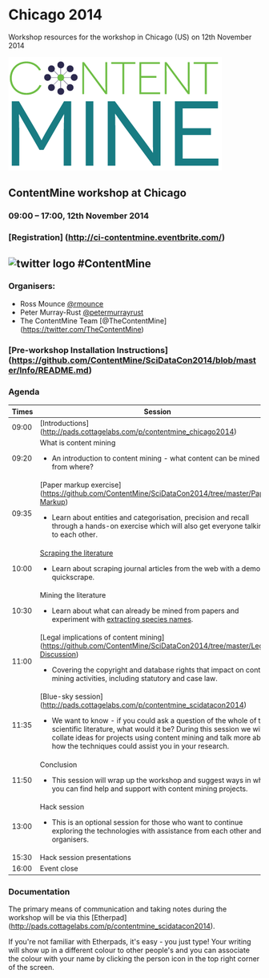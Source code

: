 Chicago 2014
==============

Workshop resources for the workshop in Chicago (US) on 12th November 2014

![ContentMine logo](https://github.com/ContentMine/ebi_workshop_20141006/raw/master/setup/CM_logo.png)


## ContentMine workshop at Chicago
### 09:00 – 17:00, 12th November 2014 
### [Registration] (http://ci-contentmine.eventbrite.com/)

## <img src="http://www.biddlestudios.com/images/twitter_favicon.png" alt="twitter logo" style="width:10px;height:10px"> \#ContentMine


### Organisers:

- Ross Mounce [@rmounce](https://twitter.com/rmounce)
- Peter Murray-Rust [@petermurrayrust](https://twitter.com/petermurrayrust)
- The ContentMine Team [@TheContentMine] (https://twitter.com/TheContentMine)

### [Pre-workshop Installation Instructions] (https://github.com/ContentMine/SciDataCon2014/blob/master/Info/README.md)


### Agenda
|Times         | Session |
---------------| ------------------------------------------------------------------------
|09:00| [Introductions] (http://pads.cottagelabs.com/p/contentmine_chicago2014)|
|09:20|What is content mining <ul><li>An introduction to content mining - what content can be mined and from where?</li></ul>|
|09:35|[Paper markup exercise] (https://github.com/ContentMine/SciDataCon2014/tree/master/Paper-Markup) <ul><li>Learn about entities and categorisation, precision and recall through a hands-on exercise which will also get everyone talking to each other.</li></ul>|
|10:00|[Scraping the literature](https://github.com/ContentMine/SciDataCon2014/tree/master/Scraping) <ul><li>Learn about scraping journal articles from the web with a demo of quickscrape.</li></ul>|
|10:30 |Mining the literature <ul><li>Learn about what can already be mined from papers and experiment with [extracting species names](https://github.com/ContentMine/ebi_workshop_20141006/blob/master/sessions/4_AMI/ami-species_demo.md).</li></ul>|
|11:00|[Legal implications of content mining] (https://github.com/ContentMine/SciDataCon2014/tree/master/Legal-Discussion) <ul><li> Covering the copyright and database rights that impact on contact mining activities, including statutory and case law.</li></ul>|
|11:35|[Blue-sky session] (http://pads.cottagelabs.com/p/contentmine_scidatacon2014)<ul><li>  We want to know  - if you could ask a question of the whole of the scientific literature, what would it be?  During this session we will collate ideas for projects using content mining and talk more about how the techniques could assist you in your research.</li></ul>|
|11:50| Conclusion <ul><li> This session will wrap up the workshop and suggest ways in which you can find help and support with content mining projects.</li></ul>|
|13:00| Hack session <ul><li> This is an optional session for those who want to continue exploring the technologies with assistance from each other and the organisers.</li></ul>|
|15:30| Hack session presentations|
|16:00| Event close|

### Documentation

The primary means of communication and taking notes during the workshop will be via this [Etherpad] (http://pads.cottagelabs.com/p/contentmine_scidatacon2014). 

If you're not familiar with Etherpads, it's easy - you just type! Your writing will show up in a different colour to other people's and you can associate the colour with your name by clicking the person icon in the top right corner of the screen.
